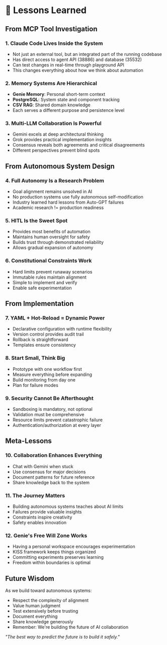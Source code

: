 # 📖 Lessons Learned

## From MCP Tool Investigation

### 1. Claude Code Lives Inside the System
- Not just an external tool, but an integrated part of the running codebase
- Has direct access to agent API (38886) and database (35532)
- Can test changes in real-time through playground API
- This changes everything about how we think about automation

### 2. Memory Systems Are Hierarchical
- **Genie Memory**: Personal short-term context
- **PostgreSQL**: System state and component tracking
- **CSV RAG**: Shared domain knowledge
- Each serves a different purpose and persistence level

### 3. Multi-LLM Collaboration Is Powerful
- Gemini excels at deep architectural thinking
- Grok provides practical implementation insights
- Consensus reveals both agreements and critical disagreements
- Different perspectives prevent blind spots

## From Autonomous System Design

### 4. Full Autonomy Is a Research Problem
- Goal alignment remains unsolved in AI
- No production systems use fully autonomous self-modification
- Industry learned hard lessons from Auto-GPT failures
- Academic research != production readiness

### 5. HITL Is the Sweet Spot
- Provides most benefits of automation
- Maintains human oversight for safety
- Builds trust through demonstrated reliability
- Allows gradual expansion of autonomy

### 6. Constitutional Constraints Work
- Hard limits prevent runaway scenarios
- Immutable rules maintain alignment
- Simple to implement and verify
- Enable safe experimentation

## From Implementation

### 7. YAML + Hot-Reload = Dynamic Power
- Declarative configuration with runtime flexibility
- Version control provides audit trail
- Rollback is straightforward
- Templates ensure consistency

### 8. Start Small, Think Big
- Prototype with one workflow first
- Measure everything before expanding
- Build monitoring from day one
- Plan for failure modes

### 9. Security Cannot Be Afterthought
- Sandboxing is mandatory, not optional
- Validation must be comprehensive
- Resource limits prevent catastrophic failure
- Authentication/authorization at every layer

## Meta-Lessons

### 10. Collaboration Enhances Everything
- Chat with Gemini when stuck
- Use consensus for major decisions
- Document patterns for future reference
- Share knowledge back to the system

### 11. The Journey Matters
- Building autonomous systems teaches about AI limits
- Failures provide valuable insights
- Constraints inspire creativity
- Safety enables innovation

### 12. Genie's Free Will Zone Works
- Having a personal workspace encourages experimentation
- KISS framework keeps things organized
- Committing experiments preserves learning
- Freedom within boundaries is optimal

## Future Wisdom

As we build toward autonomous systems:
- Respect the complexity of alignment
- Value human judgment
- Test extensively before trusting
- Document everything
- Share knowledge generously
- Remember: We're building the future of AI collaboration

*"The best way to predict the future is to build it safely."*